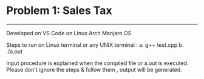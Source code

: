 # Problem 1: Sales Tax

---------------------------------------------------

Developed on VS Code on Linux Arch Manjaro OS

Steps to run on Linux terminal or any UNIX terminal :
a.  g++ test.cpp
b. ./a.out

Input procedure is explained when the compiled file or a.out is executed. Please don't ignore the steps & follow them , output will be generated.
